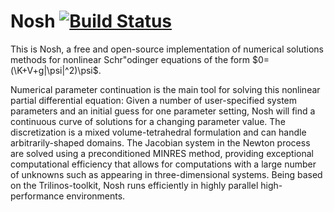 # Nosh [![Build Status](https://travis-ci.org/nschloe/Nosh.svg?branch=master)](https://travis-ci.org/nschloe/Nosh)

This is Nosh,
a free and open-source implementation of numerical solutions methods
for nonlinear Schr\"odinger equations of the form $0=(\K+V+g|\psi|^2)\psi$.

Numerical parameter continuation is the main tool for solving this nonlinear partial differential
equation: Given a number of user-specified system parameters
and an initial guess for one parameter setting, Nosh will find a continuous curve
of solutions for a changing parameter value.
The discretization is a mixed volume-tetrahedral formulation and can handle arbitrarily-shaped domains.
The Jacobian system in the Newton process are solved using a preconditioned MINRES method,
providing exceptional computational efficiency that allows for computations with a large
number of unknowns such as appearing in three-dimensional systems.
Being based on the Trilinos-toolkit, Nosh runs efficiently
in highly parallel high-performance environments.
